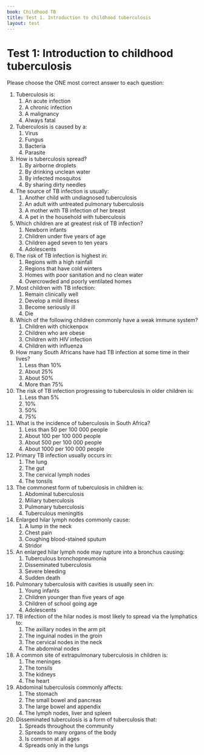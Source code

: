 ```yaml
---
book: Childhood TB
title: Test 1. Introduction to childhood tuberculosis
layout: test
---
```


# Test 1: Introduction to childhood tuberculosis

Please choose the ONE most correct answer to each question:

1.	Tuberculosis is:
	1.	An acute infection
	1.	A chronic infection
	1.	A malignancy
	1.	Always fatal
2.	Tuberculosis is caused by a:
	1.	Virus
	1.	Fungus
	1.	Bacteria
	1.	Parasite
3.	How is tuberculosis spread?
	1.	By airborne droplets
	1.	By drinking unclean water
	1.	By infected mosquitos
	1.	By sharing dirty needles
4.	The source of TB infection is usually:
	1.	Another child with undiagnosed tuberculosis
	1.	An adult with untreated pulmonary tuberculosis
	1.	A mother with TB infection of her breast
	1.	A pet in the household with tuberculosis
5.	Which children are at greatest risk of TB infection?
	1.	Newborn infants
	1.	Children under five years of age
	1.	Children aged seven to ten years
	1.	Adolescents
6.	The risk of TB infection is highest in:
	1.	Regions with a high rainfall
	1.	Regions that have cold winters
	1.	Homes with poor sanitation and no clean water
	1.	Overcrowded and poorly ventilated homes
7.	Most children with TB infection:
	1.	Remain clinically well
	1.	Develop a mild illness
	1.	Become seriously ill
	1.	Die
8.	Which of the following children commonly have a weak immune system?
	1.	Children with chickenpox
	1.	Children who are obese
	1.	Children with HIV infection
	1.	Children with influenza
9.	How many South Africans have had TB infection at some time in their lives?
	1.	Less than 10%
	1.	About 25%
	1.	About 50%
	1.	More than 75%
10.	The risk of TB infection progressing to tuberculosis in older children is:
	1.	Less than 5%
	1.	10%
	1.	50%
	1.	75%
11.	What is the incidence of tuberculosis in South Africa?
	1.	Less than 50 per 100 000 people
	1.	About 100 per 100 000 people
	1.	About 500 per 100 000 people
	1.	About 1000 per 100 000 people
12.	Primary TB infection usually occurs in:
	1.	The lung
	1.	The gut
	1.	The cervical lymph nodes
	1.	The tonsils
13.	The commonest form of tuberculosis in children is:
	1.	Abdominal tuberculosis
	1.	Miliary tuberculosis
	1.	Pulmonary tuberculosis
	1.	Tuberculous meningitis
14.	Enlarged hilar lymph nodes commonly cause:
	1.	A lump in the neck
	1.	Chest pain
	1.	Coughing blood-stained sputum
	1.	Stridor
15.	An enlarged hilar lymph node may rupture into a bronchus causing:
	1.	Tuberculous bronchopneumonia
	1.	Disseminated tuberculosis
	1.	Severe bleeding
	1.	Sudden death
16.	Pulmonary tuberculosis with cavities is usually seen in:
	1.	Young infants
	1.	Children younger than five years of age
	1.	Children of school going age
	1.	Adolescents
17.	TB infection of the hilar nodes is most likely to spread via the lymphatics to:
	1.	The axillary nodes in the arm pit
	1.	The inguinal nodes in the groin
	1.	The cervical nodes in the neck
	1.	The abdominal nodes
18.	A common site of extrapulmonary tuberculosis in children is:
	1.	The meninges
	1.	The tonsils
	1.	The kidneys
	1.	The heart
19.	Abdominal tuberculosis commonly affects:
	1.	The stomach
	1.	The small bowel and pancreas
	1.	The large bowel and appendix
	1.	The lymph nodes, liver and spleen
20.	Disseminated tuberculosis is a form of tuberculosis that:
	1.	Spreads throughout the community
	1.	Spreads to many organs of the body
	1.	Is common at all ages
	1.	Spreads only in the lungs